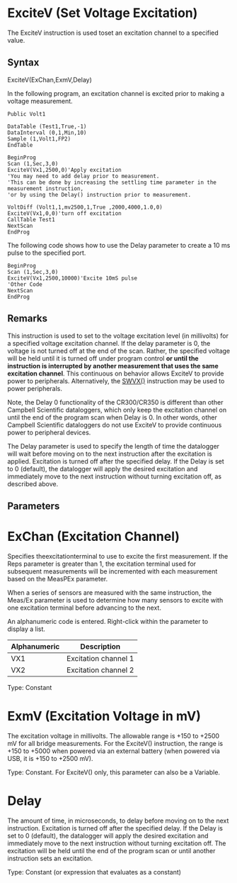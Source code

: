 # ExciteV (Set Voltage Excitation)

The ExciteV instruction is used toset an excitation channel to a specified value.

## Syntax

ExciteV(ExChan,ExmV,Delay)

In the following program, an excitation channel is excited prior to making a voltage measurement.

```
Public Volt1

DataTable (Test1,True,-1)
DataInterval (0,1,Min,10)
Sample (1,Volt1,FP2)
EndTable

BeginProg
Scan (1,Sec,3,0)
ExciteV(Vx1,2500,0)'Apply excitation
'You may need to add delay prior to measurement.
'This can be done by increasing the settling time parameter in the measurement instruction,
'or by using the Delay() instruction prior to measurement.

VoltDiff (Volt1,1,mv2500,1,True ,2000,4000,1.0,0)
ExciteV(Vx1,0,0)'turn off excitation
CallTable Test1
NextScan
EndProg
```

The following code shows how to use the Delay parameter to create a 10 ms pulse to the specified port.

```
BeginProg
Scan (1,Sec,3,0)
ExciteV(Vx1,2500,10000)'Excite 10mS pulse
'Other Code
NextScan
EndProg
```

## Remarks

This instruction is used to set to the voltage excitation level (in millivolts) for a specified voltage excitation channel. If the delay parameter is 0, the voltage is not turned off at the end of the scan. Rather, the specified voltage will be held until it is turned off under program control **or until the instruction is interrupted by another measurement that uses the same excitation channel**. This continuous on behavior allows ExciteV to provide power to peripherals. Alternatively, the [SWVX()](SWVX.md) instruction may be used to power peripherals.

Note, the Delay 0 functionality of the CR300/CR350 is different than other Campbell Scientific dataloggers, which only keep the excitation channel on until the end of the program scan when Delay is 0. In other words, other Campbell Scientific dataloggers do not use ExciteV to provide continuous power to peripheral devices.

The Delay parameter is used to specify the length of time the datalogger will wait before moving on to the next instruction after the excitation is applied. Excitation is turned off after the specified delay. If the Delay is set to 0 (default), the datalogger will apply the desired excitation and immediately move to the next instruction without turning excitation off, as described above.

## Parameters

# ExChan (Excitation Channel)

Specifies theexcitationterminal to use to excite the first measurement. If the Reps parameter is greater than 1, the excitation terminal used for subsequent measurements will be incremented with each measurement based on the MeasPEx parameter.

When a series of sensors are measured with the same instruction, the Meas/Ex parameter is used to determine how many sensors to excite with one excitation terminal before advancing to the next.

An alphanumeric code is entered. Right-click within the parameter to display a list.

| Alphanumeric | Description          |
| ------------ | -------------------- |
| VX1          | Excitation channel 1 |
| VX2          | Excitation channel 2 |

Type: Constant

# ExmV (Excitation Voltage in mV)

The excitation voltage in millivolts. The allowable range is +150 to +2500 mV for all bridge measurements. For the ExciteV() instruction, the range is +150 to +5000 when powered via an external battery (when powered via USB, it is +150 to +2500 mV).

Type: Constant. For ExciteV() only, this parameter can also be a Variable.

# Delay

The amount of time, in microseconds, to delay before moving on to the next instruction. Excitation is turned off after the specified delay. If the Delay is set to 0 (default), the datalogger will apply the desired excitation and immediately move to the next instruction without turning excitation off. The excitation will be held until the end of the program scan or until another instruction sets an excitation.

Type: Constant (or expression that evaluates as a constant)
